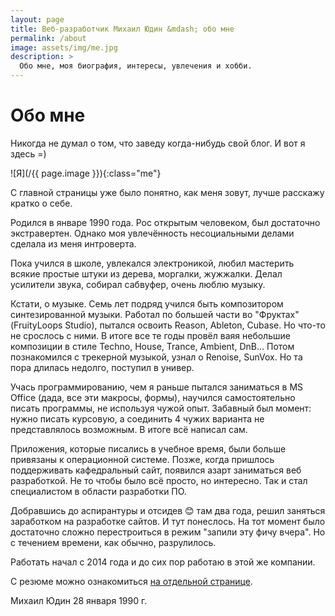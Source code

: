 ```yaml
---
layout: page
title: Веб-разработчик Михаил Юдин &mdash; обо мне
permalink: /about
image: assets/img/me.jpg
description: >
  Обо мне, моя биография, интересы, увлечения и хобби.
---
```


# Обо мне

Никогда не думал о том, что заведу когда-нибудь свой блог. И вот я здесь =)

<link rel="stylesheet" href="/assets/css/about.css">
![Я](/{{ page.image }}){:class="me"}

С главной страницы уже было понятно, как меня зовут, лучше расскажу кратко о себе.

Родился в январе 1990 года. Рос открытым человеком, был достаточно экстравертен. Однако моя увлечённость несоциальными делами сделала из меня интроверта.

Пока учился в школе, увлекался электроникой, любил мастерить всякие простые штуки из дерева, моргалки, жужжалки. Делал усилители звука, собирал сабвуфер, очень люблю музыку.

Кстати, о музыке. Семь лет подряд учился быть композитором синтезированной музыки. Работал по большей части во "Фруктах" (FruityLoops Studio), пытался освоить Reason, Ableton, Cubase. Но что-то не срослось с ними. В итоге все те годы провёл ваяя небольшие композиции в стиле Techno, House, Trance, Ambient, DnB... Потом познакомился с трекерной музыкой, узнал о Renoise, SunVox. Но та пора длилась недолго, поступил в универ.

Учась программированию, чем я раньше пытался заниматься в MS Office (дада, все эти макросы, формы), научился самостоятельно писать программы, не используя чужой опыт. Забавный был момент: нужно писать курсовую, а соединить 4 чужих варианта не представлялось возможным. В итоге всё написал сам.

Приложения, которые писались в учебное время, были больше привязаны к операционной системе. Позже, когда пришлось поддерживать кафедральный сайт, появился азарт заниматься веб разработкой. Не то чтобы было всё просто, но интересно. Так и стал специалистом в области разработки ПО.

Добравшись до аспирантуры и отсидев 😊 там два года, решил заняться заработком на разработке сайтов. И тут понеслось. На тот момент было достаточно сложно перестроиться в режим "запили эту фичу вчера". Но с течением времени, как обычно, разрулилось.

Работать начал с 2014 года и до сих пор работаю в этой же компании.

С резюме можно ознакомиться [на отдельной странице](/resume).

<div itemscope itemtype="http://schema.org/Person">
  <span itemprop="name">Михаил Юдин</span>
  <span itemprop="birthDate">28 января 1990 г.</span>
</div>
